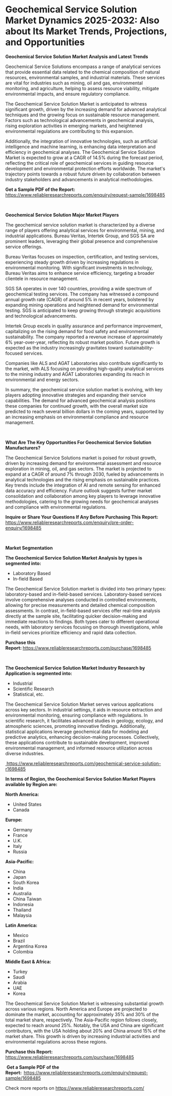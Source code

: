 <p><h1>Geochemical Service Solution Market Dynamics 2025-2032: Also about Its Market Trends, Projections, and Opportunities</h1></p><p><strong>Geochemical Service Solution Market Analysis and Latest Trends</strong></p>
<p><p>Geochemical Service Solutions encompass a range of analytical services that provide essential data related to the chemical composition of natural resources, environmental samples, and industrial materials. These services are vital for industries such as mining, oil and gas, environmental monitoring, and agriculture, helping to assess resource viability, mitigate environmental impacts, and ensure regulatory compliance.</p><p>The Geochemical Service Solution Market is anticipated to witness significant growth, driven by the increasing demand for advanced analytical techniques and the growing focus on sustainable resource management. Factors such as technological advancements in geochemical analysis, rising exploration activities in emerging markets, and heightened environmental regulations are contributing to this expansion. </p><p>Additionally, the integration of innovative technologies, such as artificial intelligence and machine learning, is enhancing data interpretation and efficiency in geochemical analyses. The Geochemical Service Solution Market is expected to grow at a CAGR of 14.5% during the forecast period, reflecting the critical role of geochemical services in guiding resource development and environmental protection efforts worldwide. The market's trajectory points towards a robust future driven by collaboration between industry stakeholders and advancements in analytical methodologies.</p></p>
<p><strong>Get a Sample PDF of the Report:&nbsp;</strong> <a href="https://www.reliableresearchreports.com/enquiry/request-sample/1698485?utm_campaign=2002&utm_medium=2&utm_source=Github&utm_content=ia&utm_term=09012025&utm_id=geochemical-service-solution">https://www.reliableresearchreports.com/enquiry/request-sample/1698485</a></p>
<p>&nbsp;</p>
<p><strong>Geochemical Service Solution Major Market Players</strong></p>
<p><p>The geochemical service solution market is characterized by a diverse range of players offering analytical services for environmental, mining, and industrial applications. Bureau Veritas, Intertek Group, and SGS SA are prominent leaders, leveraging their global presence and comprehensive service offerings. </p><p>Bureau Veritas focuses on inspection, certification, and testing services, experiencing steady growth driven by increasing regulations in environmental monitoring. With significant investments in technology, Bureau Veritas aims to enhance service efficiency, targeting a broader clientele in resource management.</p><p>SGS SA operates in over 140 countries, providing a wide spectrum of geochemical testing services. The company has witnessed a compound annual growth rate (CAGR) of around 5% in recent years, bolstered by expanding mining operations and heightened demand for environmental testing. SGS is anticipated to keep growing through strategic acquisitions and technological advancements.</p><p>Intertek Group excels in quality assurance and performance improvement, capitalizing on the rising demand for food safety and environmental sustainability. The company reported a revenue increase of approximately 6% year-over-year, reflecting its robust market position. Future growth is expected as the industry increasingly gravitates toward sustainability-focused services.</p><p>Companies like ALS and AGAT Laboratories also contribute significantly to the market, with ALS focusing on providing high-quality analytical services to the mining industry and AGAT Laboratories expanding its reach in environmental and energy sectors. </p><p>In summary, the geochemical service solution market is evolving, with key players adopting innovative strategies and expanding their service capabilities. The demand for advanced geochemical analysis positions these companies for continued growth, with the overall market size predicted to reach several billion dollars in the coming years, supported by an increasing emphasis on environmental compliance and resource management.</p></p>
<p>&nbsp;</p>
<p><strong>What Are The Key Opportunities For Geochemical Service Solution Manufacturers?</strong></p>
<p><p>The Geochemical Service Solutions market is poised for robust growth, driven by increasing demand for environmental assessment and resource exploration in mining, oil, and gas sectors. The market is projected to expand at a CAGR of around 7% through 2030, fueled by advancements in analytical technologies and the rising emphasis on sustainable practices. Key trends include the integration of AI and remote sensing for enhanced data accuracy and efficiency. Future outlook suggests further market consolidation and collaboration among key players to leverage innovative methodologies, catering to the growing needs for geochemical analyses and compliance with environmental regulations.</p></p>
<p><strong>Inquire or Share Your Questions If Any Before Purchasing This Report:</strong> <a href="https://www.reliableresearchreports.com/enquiry/pre-order-enquiry/1698485?utm_campaign=2002&utm_medium=2&utm_source=Github&utm_content=ia&utm_term=09012025&utm_id=geochemical-service-solution">https://www.reliableresearchreports.com/enquiry/pre-order-enquiry/1698485</a></p>
<p>&nbsp;</p>
<p><strong>Market Segmentation</strong></p>
<p><strong>The Geochemical Service Solution Market Analysis by types is segmented into:</strong></p>
<p><ul><li>Laboratory Based</li><li>In-field Based</li></ul></p>
<p><p>The Geochemical Service Solution market is divided into two primary types: laboratory-based and in-field-based services. Laboratory-based services involve comprehensive analyses conducted in controlled environments, allowing for precise measurements and detailed chemical composition assessments. In contrast, in-field-based services offer real-time analysis directly at the sample site, facilitating quicker decision-making and immediate reactions to findings. Both types cater to different operational needs, with laboratory services focusing on thorough investigations, while in-field services prioritize efficiency and rapid data collection.</p></p>
<p><strong>Purchase this Report:&nbsp;</strong><a href="https://www.reliableresearchreports.com/purchase/1698485?utm_campaign=2002&utm_medium=2&utm_source=Github&utm_content=ia&utm_term=09012025&utm_id=geochemical-service-solution">https://www.reliableresearchreports.com/purchase/1698485</a></p>
<p>&nbsp;</p>
<p><strong>The Geochemical Service Solution Market Industry Research by Application is segmented into:</strong></p>
<p><ul><li>Industrial</li><li>Scientific Research</li><li>Statistical, etc.</li></ul></p>
<p><p>The Geochemical Service Solution Market serves various applications across key sectors. In industrial settings, it aids in resource extraction and environmental monitoring, ensuring compliance with regulations. In scientific research, it facilitates advanced studies in geology, ecology, and atmospheric sciences, promoting innovative findings. Additionally, statistical applications leverage geochemical data for modeling and predictive analytics, enhancing decision-making processes. Collectively, these applications contribute to sustainable development, improved environmental management, and informed resource utilization across diverse industries.</p></p>
<p><a href="https://www.reliableresearchreports.com/geochemical-service-solution-r1698485?utm_campaign=2002&utm_medium=2&utm_source=Github&utm_content=ia&utm_term=09012025&utm_id=geochemical-service-solution">&nbsp;https://www.reliableresearchreports.com/geochemical-service-solution-r1698485</a></p>
<p><strong>In terms of Region, the Geochemical Service Solution Market Players available by Region are:</strong></p>
<p>
    <p> <strong> North America: </strong>
        <ul>
            <li>United States</li>
            <li>Canada</li>
        </ul>
        </p> 
    <p> <strong> Europe: </strong>
        <ul>
            <li>Germany</li>
            <li>France</li>
            <li>U.K.</li>
            <li>Italy</li>
            <li>Russia</li>
        </ul>
        </p> 
    <p> <strong> Asia-Pacific: </strong>
        <ul>
            <li>China</li>
            <li>Japan</li>
            <li>South Korea</li>
            <li>India</li>
            <li>Australia</li>
            <li>China Taiwan</li>
            <li>Indonesia</li>
            <li>Thailand</li>
            <li>Malaysia</li>
        </ul>
        </p> 
    <p> <strong> Latin America: </strong>
        <ul>
            <li>Mexico</li>
            <li>Brazil</li>
            <li>Argentina Korea</li>
            <li>Colombia</li>
        </ul>
        </p> 
    <p> <strong> Middle East & Africa: </strong>
        <ul>
            <li>Turkey</li>
            <li>Saudi</li>
            <li>Arabia</li>
            <li>UAE</li>
            <li>Korea</li>
        </ul>
    </p>
    </p>
<p><p>The Geochemical Service Solution Market is witnessing substantial growth across various regions. North America and Europe are projected to dominate the market, accounting for approximately 35% and 30% of the total market share, respectively. The Asia-Pacific region follows closely, expected to reach around 25%. Notably, the USA and China are significant contributors, with the USA holding about 20% and China around 15% of the market share. This growth is driven by increasing industrial activities and environmental regulations across these regions.</p></p>
<p><strong>Purchase this Report: </strong><a href="https://www.reliableresearchreports.com/purchase/1698485?utm_campaign=2002&utm_medium=2&utm_source=Github&utm_content=ia&utm_term=09012025&utm_id=geochemical-service-solution">https://www.reliableresearchreports.com/purchase/1698485</a></p>
<p>&nbsp;<strong>Get a Sample PDF of the Report:&nbsp;&nbsp;</strong><a href="https://www.reliableresearchreports.com/enquiry/request-sample/1698485?utm_campaign=2002&utm_medium=2&utm_source=Github&utm_content=ia&utm_term=09012025&utm_id=geochemical-service-solution">https://www.reliableresearchreports.com/enquiry/request-sample/1698485</a></p>
<p><strong></strong></p>
<p>Check more reports on <a href="https://www.reliableresearchreports.com/?utm_campaign=2002&utm_medium=2&utm_source=Github&utm_content=ia&utm_term=09012025&utm_id=geochemical-service-solution">https://www.reliableresearchreports.com/</a></p>